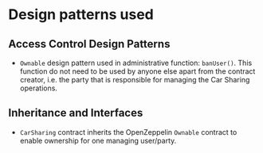 # Design patterns used

## Access Control Design Patterns

- `Ownable` design pattern used in administrative function: `banUser()`. This function do not need to be used by anyone else apart from the contract creator, i.e. the party that is responsible for managing the Car Sharing operations.

## Inheritance and Interfaces

- `CarSharing` contract inherits the OpenZeppelin `Ownable` contract to enable ownership for one managing user/party.
